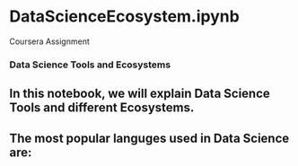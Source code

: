 # DataScienceEcosystem.ipynb
Coursera Assignment

### Data Science Tools and Ecosystems

## In this notebook, we will explain Data Science Tools and different Ecosystems.

## The most popular languges used in Data Science are: 
